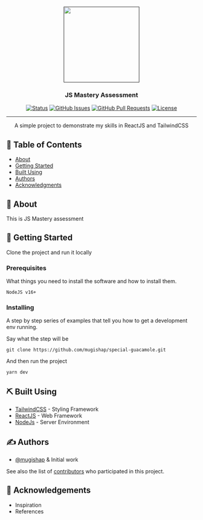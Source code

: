 <p align="center">
  <a href="" rel="noopener">
 <img width=200px height=200px src="https://i.imgur.com/6wj0hh6.jpg" alt=""></a>
</p>

<h3 align="center">JS Mastery Assessment</h3>

<div align="center">

[![Status](https://img.shields.io/badge/status-active-success.svg)]()
[![GitHub Issues](https://img.shields.io/github/issues/kylelobo/The-Documentation-Compendium.svg)](https://github.com/mugishap/special-guacamole/issues)
[![GitHub Pull Requests](https://img.shields.io/github/issues-pr/kylelobo/The-Documentation-Compendium.svg)](https://github.com/mugishap/special-guacamole/pulls)
[![License](https://img.shields.io/badge/license-MIT-blue.svg)](/LICENSE)

</div>

---

<p align="center">  A simple project to demonstrate my skills in ReactJS and TailwindCSS
    <br> 
</p>

## 📝 Table of Contents

- [About](#about)
- [Getting Started](#getting_started)
- [Built Using](#built_using)
- [Authors](#authors)
- [Acknowledgments](#acknowledgement)

## 🧐 About <a name = "about"></a>

This is JS Mastery assessment

## 🏁 Getting Started <a name = "getting_started"></a>

Clone the project and run it locally

### Prerequisites

What things you need to install the software and how to install them.

```
NodeJS v16+
```

### Installing

A step by step series of examples that tell you how to get a development env running.

Say what the step will be

```
git clone https://github.com/mugishap/special-guacamole.git
```

And then run the project

```
yarn dev
```


## ⛏️ Built Using <a name = "built_using"></a>

- [TailwindCSS](https://tailwindcss.com/) - Styling Framework
- [ReactJS](https://react.dev/) - Web Framework
- [NodeJs](https://nodejs.org/en/) - Server Environment

## ✍️ Authors <a name = "authors"></a>

- [@mugishap](https://github.com/mugishap) & Initial work

See also the list of [contributors](https://github.com/mugishap/special-guacamole/contributors) who participated in this project.

## 🎉 Acknowledgements <a name = "acknowledgement"></a>

- Inspiration
- References
